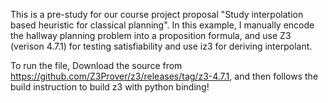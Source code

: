 This is a pre-study for our course project proposal "Study interpolation based heuristic for classical planning".
In this example, I manually encode the hallway planning problem into a proposition formula, and use Z3 (verison 4.7.1) for testing 
satisfiability and use iz3 for deriving interpolant. 

To run the file, Download the source from https://github.com/Z3Prover/z3/releases/tag/z3-4.7.1, and then follows
the build instruction to build z3 with python binding!
